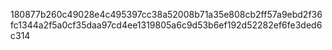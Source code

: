 180877b260c49028e4c495397cc38a52008b71a35e808cb2ff57a9ebd2f36fc1344a2f5a0cf35daa97cd4ee1319805a6c9d53b6ef192d52282ef6fe3ded6c314
